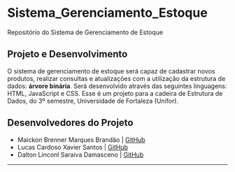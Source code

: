 # Sistema_Gerenciamento_Estoque
Repositório do Sistema de Gerenciamento de Estoque

## Projeto e Desenvolvimento
O sistema de gerenciamento de estoque será capaz de cadastrar novos produtos, realizar consultas e atualizações com a utilização da estrutura de dados: **árvore binária**. Será desenvolvido através das seguintes linguagens: HTML, JavaScript e CSS. Esse é um projeto para a cadeira de Estrutura de Dados, do 3º semestre, Universidade de Fortaleza (Unifor).

## Desenvolvedores do Projeto
* Maickon Brenner Marques Brandão | [GitHub](https://github.com/MaickonBrenner)
* Lucas Cardoso Xavier Santos | [GitHub](https://github.com/Luccs3003)
* Dalton Linconl Saraiva Damasceno | [GitHub](https://github.com/DaltonLinconl)

***
